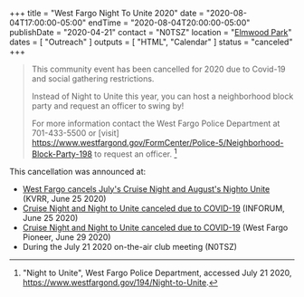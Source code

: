 +++
title = "West Fargo Night To Unite 2020"
date = "2020-08-04T17:00:00-05:00"
endTime = "2020-08-04T20:00:00-05:00"
publishDate = "2020-04-21"
contact = "N0TSZ"
location = "[Elmwood Park](/places/west-fargo-elmwood-park/)"
dates = [ "Outreach" ]
outputs = [ "HTML", "Calendar" ]
status = "canceled"
+++

>This community event has been cancelled for 2020 due to Covid-19 and
>social gathering restrictions.
>
>Instead of Night to Unite this year, you can host a neighborhood block
>party and request an officer to swing by!
>
>For more information contact the West Fargo Police Department at
>701-433-5500 or [visit]
>https://www.westfargond.gov/FormCenter/Police-5/Neighborhood-Block-Party-198
>to request an officer. [^1]

[^1]: "Night to Unite", West Fargo Police Department, accessed July 21 2020, https://www.westfargond.gov/194/Night-to-Unite.

This cancellation was announced at:

* [West Fargo cancels July's Cruise Night and August's Nighto Unite](https://www.kvrr.com/2020/06/25/west-fargo-cancels-julys-cruise-night-and-augusts-night-to-unite/) (KVRR, June 25 2020)
* [Cruise Night and Night to Unite canceled due to COVID-19](https://www.inforum.com/community/events/6550935-Cruise-Night-and-Night-to-Unite-canceled-due-to-COVID-19) (INFORUM, June 25 2020)
* [Cruise Night and Night to Unite canceled due to COVID-19](https://www.westfargopioneer.com/news/6554817-Cruise-Night-and-Night-to-Unite-canceled-due-to-COVID-19) (West Fargo Pioneer, June 29 2020)
* During the July 21 2020 on-the-air club meeting (N0TSZ)

